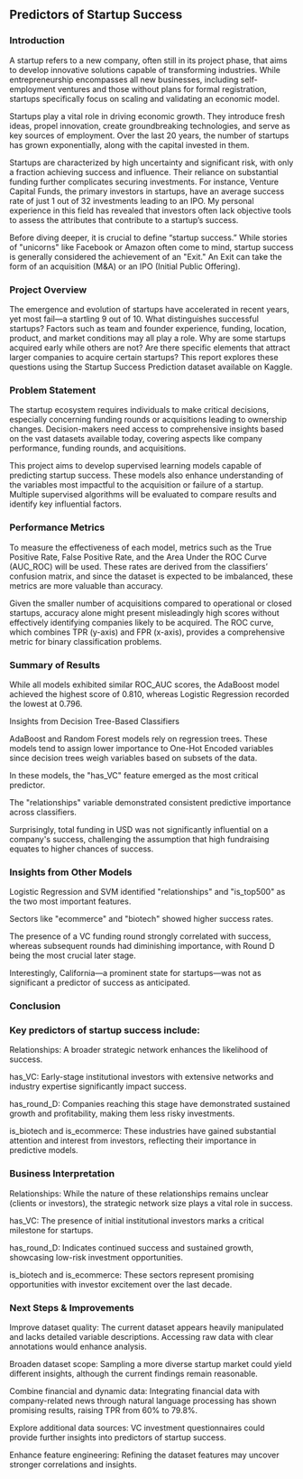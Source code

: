 ## Predictors of Startup Success

### Introduction

A startup refers to a new company, often still in its project phase, that aims to develop innovative solutions capable of transforming industries. While entrepreneurship encompasses all new businesses, including self-employment ventures and those without plans for formal registration, startups specifically focus on scaling and validating an economic model.

Startups play a vital role in driving economic growth. They introduce fresh ideas, propel innovation, create groundbreaking technologies, and serve as key sources of employment. Over the last 20 years, the number of startups has grown exponentially, along with the capital invested in them.

Startups are characterized by high uncertainty and significant risk, with only a fraction achieving success and influence. Their reliance on substantial funding further complicates securing investments. For instance, Venture Capital Funds, the primary investors in startups, have an average success rate of just 1 out of 32 investments leading to an IPO. My personal experience in this field has revealed that investors often lack objective tools to assess the attributes that contribute to a startup’s success.

Before diving deeper, it is crucial to define “startup success.” While stories of "unicorns" like Facebook or Amazon often come to mind, startup success is generally considered the achievement of an "Exit." An Exit can take the form of an acquisition (M&A) or an IPO (Initial Public Offering).

### Project Overview

The emergence and evolution of startups have accelerated in recent years, yet most fail—a startling 9 out of 10. What distinguishes successful startups? Factors such as team and founder experience, funding, location, product, and market conditions may all play a role. Why are some startups acquired early while others are not? Are there specific elements that attract larger companies to acquire certain startups? This report explores these questions using the Startup Success Prediction dataset available on Kaggle.

### Problem Statement

The startup ecosystem requires individuals to make critical decisions, especially concerning funding rounds or acquisitions leading to ownership changes. Decision-makers need access to comprehensive insights based on the vast datasets available today, covering aspects like company performance, funding rounds, and acquisitions.

This project aims to develop supervised learning models capable of predicting startup success. These models also enhance understanding of the variables most impactful to the acquisition or failure of a startup. Multiple supervised algorithms will be evaluated to compare results and identify key influential factors.

### Performance Metrics

To measure the effectiveness of each model, metrics such as the True Positive Rate, False Positive Rate, and the Area Under the ROC Curve (AUC_ROC) will be used. These rates are derived from the classifiers’ confusion matrix, and since the dataset is expected to be imbalanced, these metrics are more valuable than accuracy.

Given the smaller number of acquisitions compared to operational or closed startups, accuracy alone might present misleadingly high scores without effectively identifying companies likely to be acquired. The ROC curve, which combines TPR (y-axis) and FPR (x-axis), provides a comprehensive metric for binary classification problems.

### Summary of Results

While all models exhibited similar ROC_AUC scores, the AdaBoost model achieved the highest score of 0.810, whereas Logistic Regression recorded the lowest at 0.796.

Insights from Decision Tree-Based Classifiers

AdaBoost and Random Forest models rely on regression trees. These models tend to assign lower importance to One-Hot Encoded variables since decision trees weigh variables based on subsets of the data.

In these models, the "has_VC" feature emerged as the most critical predictor.

The "relationships" variable demonstrated consistent predictive importance across classifiers.

Surprisingly, total funding in USD was not significantly influential on a company's success, challenging the assumption that high fundraising equates to higher chances of success.

### Insights from Other Models

Logistic Regression and SVM identified "relationships" and "is_top500" as the two most important features.

Sectors like "ecommerce" and "biotech" showed higher success rates.

The presence of a VC funding round strongly correlated with success, whereas subsequent rounds had diminishing importance, with Round D being the most crucial later stage.

Interestingly, California—a prominent state for startups—was not as significant a predictor of success as anticipated.

### Conclusion

### Key predictors of startup success include:

Relationships: A broader strategic network enhances the likelihood of success.

has_VC: Early-stage institutional investors with extensive networks and industry expertise significantly impact success.

has_round_D: Companies reaching this stage have demonstrated sustained growth and profitability, making them less risky investments.

is_biotech and is_ecommerce: These industries have gained substantial attention and interest from investors, reflecting their importance in predictive models.

### Business Interpretation

Relationships: While the nature of these relationships remains unclear (clients or investors), the strategic network size plays a vital role in success.

has_VC: The presence of initial institutional investors marks a critical milestone for startups.

has_round_D: Indicates continued success and sustained growth, showcasing low-risk investment opportunities.

is_biotech and is_ecommerce: These sectors represent promising opportunities with investor excitement over the last decade.

### Next Steps & Improvements

Improve dataset quality: The current dataset appears heavily manipulated and lacks detailed variable descriptions. Accessing raw data with clear annotations would enhance analysis.

Broaden dataset scope: Sampling a more diverse startup market could yield different insights, although the current findings remain reasonable.

Combine financial and dynamic data: Integrating financial data with company-related news through natural language processing has shown promising results, raising TPR from 60% to 79.8%.

Explore additional data sources: VC investment questionnaires could provide further insights into predictors of startup success.

Enhance feature engineering: Refining the dataset features may uncover stronger correlations and insights.
